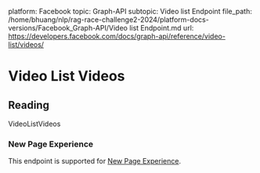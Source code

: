 platform: Facebook
topic: Graph-API
subtopic: Video list Endpoint
file_path: /home/bhuang/nlp/rag-race-challenge2-2024/platform-docs-versions/Facebook_Graph-API/Video list Endpoint.md
url: https://developers.facebook.com/docs/graph-api/reference/video-list/videos/

# Video List Videos

## Reading

VideoListVideos

### New Page Experience

This endpoint is supported for [New Page Experience](https://developers.facebook.com/docs/pages/new-pages-experience/).